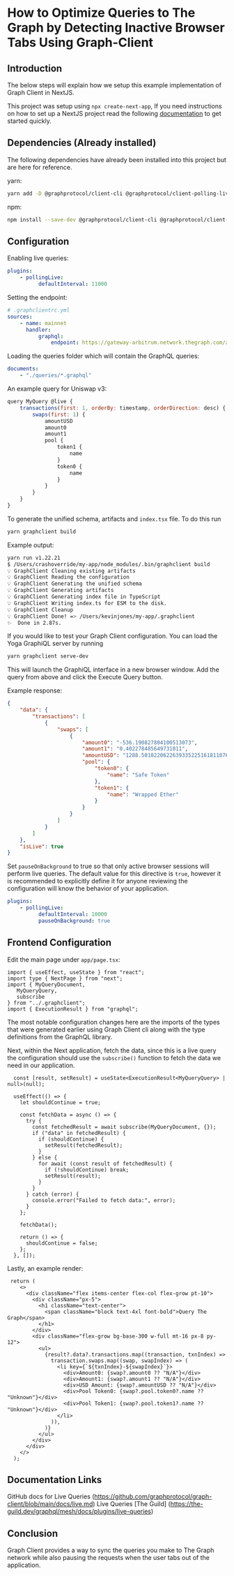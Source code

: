 # How to Optimize Queries to The Graph by Detecting Inactive Browser Tabs Using Graph-Client

## Introduction

The below steps will explain how we setup this example implementation of Graph Client in NextJS.

This project was setup using `npx create-next-app`, If you need instructions on how to set up a NextJS project read the following [documentation](https://nextjs.org/learn-pages-router/basics/create-nextjs-app/setup) to get started quickly.

## Dependencies (Already installed)

The following dependencies have already been installed into this project but are here for reference.

yarn:

```bash
yarn add -D @graphprotocol/client-cli @graphprotocol/client-polling-live
```

npm:

```bash
npm install --save-dev @graphprotocol/client-cli @graphprotocol/client-polling-live
```

## Configuration

Enabling live queries:

```yaml
plugins:
    - pollingLive:
          defaultInterval: 11000
```

Setting the endpoint:

```yaml
# .graphclientrc.yml
sources:
    - name: mainnet
      handler:
          graphql:
              endpoint: https://gateway-arbitrum.network.thegraph.com/api/<APIKEY>/subgraphs/id/HUZDsRpEVP2AvzDCyzDHtdc64dyDxx8FQjzsmqSg4H3B
```

Loading the queries folder which will contain the GraphQL queries:

```yaml
documents:
    - "./queries/*.graphql"
```

An example query for Uniswap v3:

```js
query MyQuery @live {
    transactions(first: 1, orderBy: timestamp, orderDirection: desc) {
        swaps(first: 1) {
            amountUSD
            amount0
            amount1
            pool {
                token1 {
                    name
                }
                token0 {
                    name
                }
            }
        }
    }
}
```

To generate the unified schema, artifacts and `index.tsx` file. To do this run

```bash
yarn graphclient build
```

Example output:

```bash
yarn run v1.22.21
$ /Users/crashoverride/my-app/node_modules/.bin/graphclient build
💡 GraphClient Cleaning existing artifacts
💡 GraphClient Reading the configuration
💡 GraphClient Generating the unified schema
💡 GraphClient Generating artifacts
💡 GraphClient Generating index file in TypeScript
💡 GraphClient Writing index.ts for ESM to the disk.
💡 GraphClient Cleanup
💡 GraphClient Done! => /Users/kevinjones/my-app/.graphclient
✨  Done in 2.87s.
```

If you would like to test your Graph Client configuration. You can load the Yoga GraphiQL server by running

```bash
yarn graphclient serve-dev
```

This will launch the GraphiQL interface in a new browser window. Add the query from above and click the Execute Query button.

Example response:

```json
{
    "data": {
        "transactions": [
            {
                "swaps": [
                    {
                        "amount0": "-536.190827804100513073",
                        "amount1": "0.402278485649731011",
                        "amountUSD": "1288.501022062263933522516181107626",
                        "pool": {
                            "token0": {
                                "name": "Safe Token"
                            },
                            "token1": {
                                "name": "Wrapped Ether"
                            }
                        }
                    }
                ]
            }
        ]
    },
    "isLive": true
}
```

Set `pauseOnBackground` to true so that only active browser sessions will perform live queries. The default value for this directive is `true`, however it is recommended to explicitly define it for anyone reviewing the configuration will know the behavior of your application.

```yaml
plugins:
    - pollingLive:
          defaultInterval: 10000
          pauseOnBackground: true
```

## Frontend Configuration

Edit the main page under `app/page.tsx`:

```t
import { useEffect, useState } from "react";
import type { NextPage } from "next";
import { MyQueryDocument,
   MyQueryQuery,
   subscribe
} from "../.graphclient";
import { ExecutionResult } from "graphql";
```

The most notable configuration changes here are the imports of the types that were generated earlier using Graph Client cli along with the type definitions from the GraphQL library.

Next, within the Next application, fetch the data, since this is a live query the configuration should use the `subscribe()` function to fetch the data we need in our application.

```t
  const [result, setResult] = useState<ExecutionResult<MyQueryQuery> | null>(null);

  useEffect(() => {
    let shouldContinue = true;

    const fetchData = async () => {
      try {
        const fetchedResult = await subscribe(MyQueryDocument, {});
        if ("data" in fetchedResult) {
          if (shouldContinue) {
            setResult(fetchedResult);
          }
        } else {
          for await (const result of fetchedResult) {
            if (!shouldContinue) break;
            setResult(result);
          }
        }
      } catch (error) {
        console.error("Failed to fetch data:", error);
      }
    };

    fetchData();

    return () => {
      shouldContinue = false;
    };
  }, []);
```

Lastly, an example render:

```t
 return (
    <>
      <div className="flex items-center flex-col flex-grow pt-10">
        <div className="px-5">
          <h1 className="text-center">
            <span className="block text-4xl font-bold">Query The Graph</span>
          </h1>
        </div>
        <div className="flex-grow bg-base-300 w-full mt-16 px-8 py-12">
          <ul>
            {result?.data?.transactions.map((transaction, txnIndex) =>
              transaction.swaps.map((swap, swapIndex) => (
                <li key={`${txnIndex}-${swapIndex}`}>
                  <div>Amount0: {swap?.amount0 ?? "N/A"}</div>
                  <div>Amount1: {swap?.amount1 ?? "N/A"}</div>
                  <div>USD Amount: {swap?.amountUSD ?? "N/A"}</div>
                  <div>Pool Token0: {swap?.pool.token0?.name ?? "Unknown"}</div>
                  <div>Pool Token1: {swap?.pool.token1?.name ?? "Unknown"}</div>
                </li>
              )),
            )}
          </ul>
        </div>
      </div>
    </>
  );

```

## Documentation Links

GitHub docs for Live Queries (https://github.com/graphprotocol/graph-client/blob/main/docs/live.md)
Live Queries [The Guild] (https://the-guild.dev/graphql/mesh/docs/plugins/live-queries)

## Conclusion

Graph Client provides a way to sync the queries you make to The Graph network while also pausing the requests when the user tabs out of the application.
